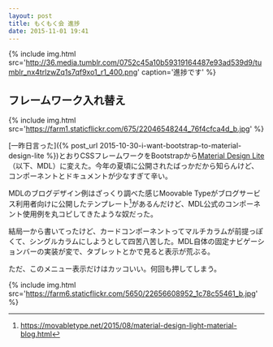 ```yaml
---
layout: post
title: もくもく会 進捗
date: 2015-11-01 19:41
---
```


{% include img.html src='http://36.media.tumblr.com/0752c45a10b59319164487e93ad539d9/tumblr_nx4trlzwZq1s7qf9xo1_r1_400.png' caption='進捗です' %}

## フレームワーク入れ替え

{% include img.html src='https://farm1.staticflickr.com/675/22046548244_76f4cfca4d_b.jpg' %}

[一昨日言った]({% post_url 2015-10-30-i-want-bootstrap-to-material-design-lite %})とおりCSSフレームワークをBootstrapから[Material Design Lite](http://www.getmdl.io/)（以下、MDL）に変えた。今年の夏頃に公開されたばっかだから知らんけど、コンポーネントとドキュメントが少なすぎて辛い。

MDLのブログデザイン例はざっくり調べた感じMoovable Typeがブログサービス利用者向けに公開したテンプレート[^1]があるんだけど、MDL公式のコンポーネント使用例を丸コピしてきたような奴だった。

[^1]: <https://movabletype.net/2015/08/material-design-light-material-blog.html>

結局一から書いてったけど、カードコンポーネントってマルチカラムが前提っぽくて、シングルカラムにしようとして四苦八苦した。MDL自体の固定ナビゲーションバーの実装が変で、タブレットとかで見ると表示が荒ぶる。

ただ、このメニュー表示だけはカッコいい。何回も押してしまう。

{% include img.html src='https://farm6.staticflickr.com/5650/22656608952_1c78c55461_b.jpg' %}
